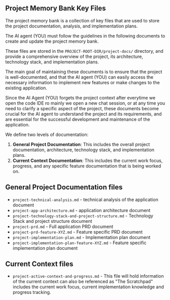 ## Project Memory Bank Key Files

The project memory bank is a collection of key files that are used to store the project documentation, analysis, and implementation plans. 

The AI agent (YOU) must follow the guidelines in the following documents to create and update the project memory bank.

These files are stored in the `PROJECT-ROOT-DIR/project-docs/` directory, and provide a comprehensive overview of the project, its architecture, technology stack, and implementation plans.

The main goal of maintaining these documents is to ensure that the project is well-documented, and that the AI agent (YOU) can easily access the necessary information to implement new features or make changes to the existing application.

Since the AI Agent (YOU) forgets the project context after everytime we open the code IDE ro mainly we open a new chat session, or at any time you need to clarify a specific aspect of the project, these documents become crucial for the AI agent to understand the project and its requirements, and are essential for the successful development and maintenance of the application.

We define two levels of documentation:
1. **General Project Documentation**: This includes the overall project documentation, architecture, technology stack, and implementation plans.
2. **Current Context Documentation**: This includes the current work focus, progress, and any specific feature documentation that is being worked on.

## General Project Documentation files

- `project-technical-analysis.md` - technical analysis of the application document
- `project-app-architecture.md` - application architecture document
- `project-technology-stack-and-project-structure.md` - Technology Stack and project structure document
- `project-prd.md` - Full application PRD document
- `project-prd-feature-XYZ.md` - Feature specific PRD document
- `project-implementation-plan.md` - Implementation plan document
- `project-implementation-plan-feature-XYZ.md` - Feature specific implementation plan document

## Current Context files
- `project-active-context-and-progress.md` - This file will hold information of the current context can also be referenced as "The Scratchpad" includes the current work focus, current implementation knowledge and progress tracking.
 


